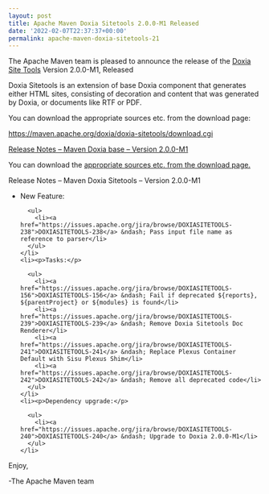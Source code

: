 ```yaml
---
layout: post
title: Apache Maven Doxia Sitetools 2.0.0-M1 Released
date: '2022-02-07T22:37:37+00:00'
permalink: apache-maven-doxia-sitetools-21
---
```

<div class="entry-content"><p>The Apache Maven team is pleased to announce the release of the
  <a href="https://maven.apache.org/doxia/doxia-sitetools/">Doxia Site Tools</a> Version 2.0.0-M1,
  Released</p>

  <p>Doxia Sitetools is an extension of base Doxia component that generates either
    HTML sites, consisting of decoration and content that was generated by Doxia,
    or documents like RTF or PDF.</p>

  <p>You can download the appropriate sources etc. from the download page:</p>

  <p><a href="https://maven.apache.org/doxia/doxia-sitetools/download.cgi">https://maven.apache.org/doxia/doxia-sitetools/download.cgi</a></p>

  <!-- more -->


  <p><a href="https://issues.apache.org/jira/secure/ReleaseNote.jspa?projectId=12317320&amp;version=12351319">Release Notes &ndash; Maven Doxia base &ndash; Version 2.0.0-M1</a></p>

  <p>You can download the <a href="https://maven.apache.org/doxia/doxia-sitetools/download.cgi">appropriate sources etc. from the download page.</a></p>

  <p>Release Notes &ndash; Maven Doxia Sitetools &ndash; Version 2.0.0-M1</p>

  <ul>
    <li><p>New Feature:</p>

      <ul>
        <li><a href="https://issues.apache.org/jira/browse/DOXIASITETOOLS-238">DOXIASITETOOLS-238</a> &ndash; Pass input file name as reference to parser</li>
      </ul>
    </li>
    <li><p>Tasks:</p>

      <ul>
        <li><a href="https://issues.apache.org/jira/browse/DOXIASITETOOLS-156">DOXIASITETOOLS-156</a> &ndash; Fail if deprecated ${reports}, ${parentProject} or ${modules} is found</li>
        <li><a href="https://issues.apache.org/jira/browse/DOXIASITETOOLS-239">DOXIASITETOOLS-239</a> &ndash; Remove Doxia Sitetools Doc Renderer</li>
        <li><a href="https://issues.apache.org/jira/browse/DOXIASITETOOLS-241">DOXIASITETOOLS-241</a> &ndash; Replace Plexus Container Default with Sisu Plexus Shim</li>
        <li><a href="https://issues.apache.org/jira/browse/DOXIASITETOOLS-242">DOXIASITETOOLS-242</a> &ndash; Remove all deprecated code</li>
      </ul>
    </li>
    <li><p>Dependency upgrade:</p>

      <ul>
        <li><a href="https://issues.apache.org/jira/browse/DOXIASITETOOLS-240">DOXIASITETOOLS-240</a> &ndash; Upgrade to Doxia 2.0.0-M1</li>
      </ul>
    </li>
  </ul>


  <p>Enjoy,</p>

  <p>-The Apache Maven team</p>
</div>
